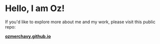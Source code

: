 # Hello, I am Oz!

If you'd like to explore more about me and my work, please visit this public repo:

[**ozmerchavy.github.io**](https://ozmerchavy.github.io)
